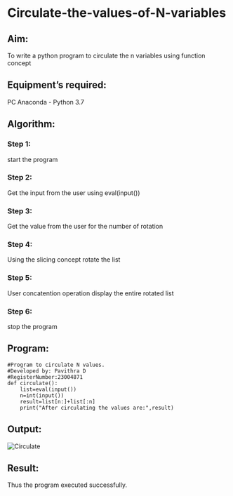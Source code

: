 # Circulate-the-values-of-N-variables
## Aim:
To write a python program to circulate the n variables using function concept
## Equipment’s required:
PC
Anaconda - Python 3.7
## Algorithm: 
### Step 1:
start the program

### Step 2:
Get the input from the user using eval(input())

### Step 3:
Get the value from the user for the number of rotation

### Step 4:
Using the slicing concept rotate the list

### Step 5:
User concatention operation display the entire rotated list

### Step 6:
stop the program
## Program:
```
#Program to circulate N values.
#Developed by: Pavithra D
#RegisterNumber:23004871
def circulate():
    list=eval(input())
    n=int(input())
    result=list[n:]+list[:n]
    print("After circulating the values are:",result)
```
    
## Output:
![Circulate](https://github.com/PavithraD23004871/Circulate-the-values-of-N-variables/assets/138955967/7882e44e-ecfe-414e-aba4-dd004caca88c)

## Result:
Thus the program executed successfully.
